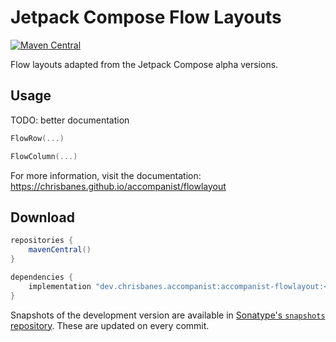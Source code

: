 # Jetpack Compose Flow Layouts

[![Maven Central](https://img.shields.io/maven-central/v/dev.chrisbanes.accompanist/accompanist-flowlayout)](https://search.maven.org/search?q=g:dev.chrisbanes.accompanist)

Flow layouts adapted from the Jetpack Compose alpha versions.

## Usage

TODO: better documentation

``` kotlin
FlowRow(...)

FlowColumn(...)
```

For more information, visit the documentation: https://chrisbanes.github.io/accompanist/flowlayout

## Download

```groovy
repositories {
    mavenCentral()
}

dependencies {
    implementation "dev.chrisbanes.accompanist:accompanist-flowlayout:<version>"
}
```

Snapshots of the development version are available in [Sonatype's `snapshots` repository][snap]. These are updated on every commit.


  [snap]: https://oss.sonatype.org/content/repositories/snapshots/dev/chrisbanes/accompanist/accompanist-flowlayout/